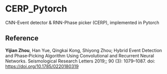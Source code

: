 # CERP_Pytorch
CNN-Event detector & RNN-Phase picker (CERP), implemented in Pytorch 


## Reference <br>
**Yijian Zhou**, Han Yue, Qingkai Kong, Shiyong Zhou; Hybrid Event Detection and Phase‐Picking Algorithm Using Convolutional and Recurrent Neural Networks. Seismological Research Letters 2019;; 90 (3): 1079–1087. doi: https://doi.org/10.1785/0220180319

